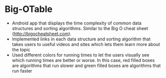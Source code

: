 # Big-OTable
- Android app that displays the time complexity of common data structures and sorting algorithms. Similar to the Big O cheat sheet (http://bigocheatsheet.com).
-	Implemented links in each data structure and sorting algorithm that takes users to useful videos and sites which lets them learn more about the topic
- Used different colors for running times to let the users visually see which running times are better or worse. In this case, red filled boxes are algorithms that run slower and green filled boxes are algorithms that run faster 
